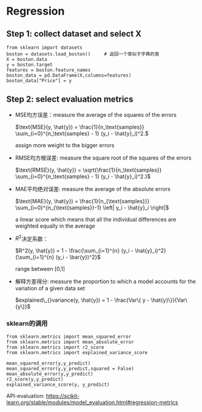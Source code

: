 # Regression

## Step 1: collect dataset and select X

    from sklearn import datasets
    boston = datasets.load_boston()     # 返回一个类似于字典的类
    X = boston.data
    y = boston.target
    features = boston.feature_names
    boston_data = pd.DataFrame(X,columns=features)
    boston_data["Price"] = y

## Step 2: select evaluation metrics
- MSE均方误差：measure the average of the squares of the errors

    $\text{MSE}(y, \hat{y}) = \frac{1}{n_\text{samples}} \sum_{i=0}^{n_\text{samples} - 1} (y_i - \hat{y}_i)^2.$

    assign more weight to the bigger errors

- RMSE均方根误差: measure the square root of the squares of the errors

    $\text{RMSE}(y, \hat{y}) = \sqrt{\frac{1}{n_\text{samples}} \sum_{i=0}^{n_\text{samples} - 1} (y_i - \hat{y}_i)^2.}$

- MAE平均绝对误差: measure the average of the absolute errors

    $\text{MAE}(y, \hat{y}) = \frac{1}{n_{\text{samples}}} \sum_{i=0}^{n_{\text{samples}}-1} \left| y_i - \hat{y}_i \right|$

    a linear score which means that all the individual differences are weighted equally in the average

- $R^2$决定系数：

    $R^2(y, \hat{y}) = 1 - \frac{\sum_{i=1}^{n} (y_i - \hat{y}_i)^2}{\sum_{i=1}^{n} (y_i - \bar{y})^2}$

    range between [0,1]

- 解释方差得分: measure the proportion to which a model accounts for the variation of a given data set
    
    $explained\_{}variance(y, \hat{y}) = 1 - \frac{Var\{ y - \hat{y}\}}{Var\{y\}}$

### sklearn的调用
    from sklearn.metrics import mean_squared_error
    from sklearn.metrics import mean_absolute_error
    from sklearn.metrics import r2_score
    from sklearn.metrics import explained_variance_score

    mean_squared_error(y,y_predict)
    mean_squared_error(y,y_predict,squared = False)
    mean_absolute_error(y,y_predict)
    r2_score(y,y_predict)
    explained_variance_score(y, y_predict)

API-evaluation: https://scikit-learn.org/stable/modules/model_evaluation.html#regression-metrics
